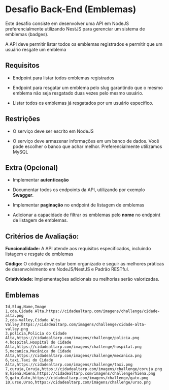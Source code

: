 # Desafio Back-End (Emblemas)

Este desafio consiste em desenvolver uma API em NodeJS preferencialmente utilizando NestJS para gerenciar um sistema de emblemas (badges).

A API deve permitir listar todos os emblemas registrados e permitir que um usuário resgate um emblema

## Requisitos

- Endpoint para listar todos emblemas registrados

- Endpoint para resgatar um emblema pelo slug garantindo que o mesmo emblema não seja resgatado duas vezes pelo mesmo usuário.

- Listar todos os emblemas já resgatados por um usuário específico.

## Restrições

- O serviço deve ser escrito em NodeJS

- O serviço deve armazenar informações em um banco de dados. Você pode escolher o banco que achar melhor. Preferencialmente utilizamos MySQL

## Extra (Opcional)

- Implementar **autenticação**

- Documentar todos os endpoints da API, utilizando por exemplo **Swagger**.

- Implementar **paginação** no endpoint de listagem de emblemas

- Adicionar a capacidade de filtrar os emblemas pelo **nome** no endpoint de listagem de emblemas.

## Critérios de Avaliação:

**Funcionalidade:** A API atende aos requisitos especificados, incluindo listagem e resgate de emblemas

**Código:** O código deve estar bem organizado e seguir as melhores práticas de desenvolvimento em NodeJS/NestJS e Padrão RESTful.

**Criatividade:** Implementações adicionais ou melhorias serão valorizadas.

## Emblemas

```csv
Id,Slug,Name,Image
1,cda,Cidade Alta,https://cidadealtarp.com/imagens/challenge/cidade-alta.png
2,cda-valley,Cidade Alta Valley,https://cidadealtarp.com/imagens/challenge/cidade-alta-valley.png
3,policia,Policia do Cidade Alta,https://cidadealtarp.com/imagens/challenge/policia.png
4,hospital,Hospital do Cidade Alta,https://cidadealtarp.com/imagens/challenge/hospital.png
5,mecanica,Mecânica do Cidade Alta,https://cidadealtarp.com/imagens/challenge/mecanica.png
6,taxi,Taxi do Cidade Alta,https://cidadealtarp.com/imagens/challenge/taxi.png
7,curuja,Coruja,https://cidadealtarp.com/imagens/challenge/coruja.png
8,hiena,Hiena,https://cidadealtarp.com/imagens/challenge/hiena.png
9,gato,Gato,https://cidadealtarp.com/imagens/challenge/gato.png
10,urso,Urso,https://cidadealtarp.com/imagens/challenge/urso.png
```
